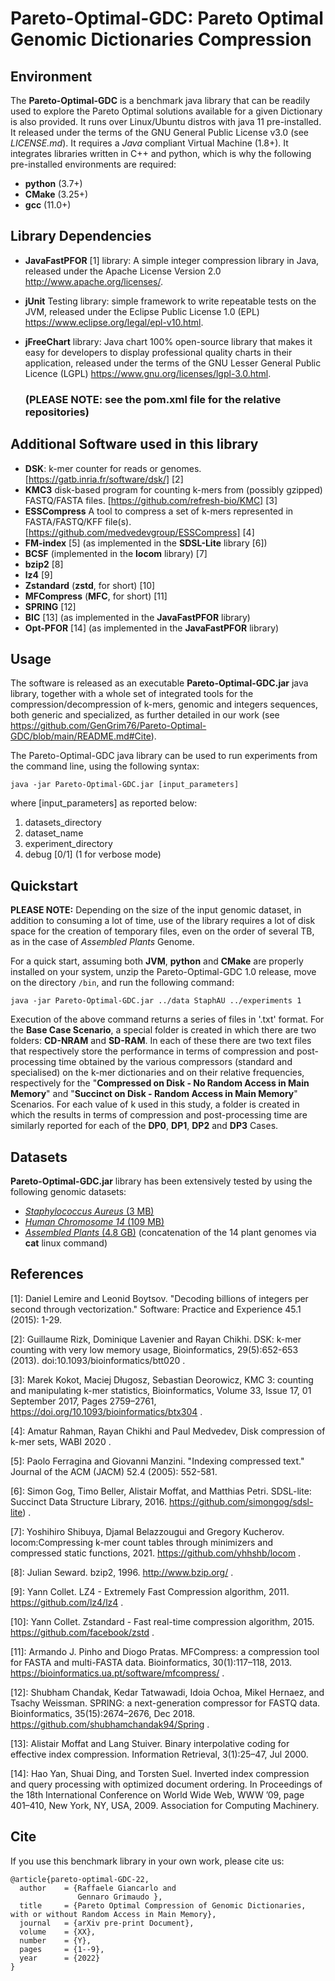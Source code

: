 # Pareto-Optimal-GDC: Pareto Optimal Genomic Dictionaries Compression

## Environment

The **Pareto-Optimal-GDC** is a benchmark java library that can be readily used to explore the Pareto Optimal solutions available for a given Dictionary is also provided. It runs over Linux/Ubuntu distros with java 11 pre-installed. It released under the terms of the GNU General Public License v3.0 (see *LICENSE.md*). It requires a *Java* compliant Virtual Machine (1.8+).  It integrates libraries written in C++ and python, which is why the following pre-installed environments are required: 

- **python** (3.7+)
- **CMake** (3.25+)
- **gcc** (11.0+)


## Library Dependencies

- **JavaFastPFOR** [1] library: A simple integer compression library in Java, released under the Apache License Version 2.0 http://www.apache.org/licenses/.

- **jUnit** Testing library: simple framework to write repeatable tests on the JVM, released under the Eclipse Public License 1.0 (EPL) https://www.eclipse.org/legal/epl-v10.html. 

- **jFreeChart** library: Java chart 100% open-source library that makes it easy for developers to display professional quality charts in their application, released under the terms of the GNU Lesser General Public Licence (LGPL) https://www.gnu.org/licenses/lgpl-3.0.html.

  ### (PLEASE NOTE: see the pom.xml file for the relative repositories)


## Additional Software used in this library

- **DSK**: k-mer counter for reads or genomes. [https://gatb.inria.fr/software/dsk/] [2]
- **KMC3** disk-based program for counting k-mers from (possibly gzipped) FASTQ/FASTA files. [https://github.com/refresh-bio/KMC] [3]
- **ESSCompress** A tool to compress a set of k-mers represented in FASTA/FASTQ/KFF file(s). [https://github.com/medvedevgroup/ESSCompress] [4]
- **FM-index** [5] (as implemented in the **SDSL-Lite** library [6])
- **BCSF** (implemented in the **locom** library) [7]
- **bzip2** [8]
- **lz4** [9]
- **Zstandard** (**zstd**, for short) [10]
- **MFCompress** (**MFC**, for short) [11]
- **SPRING** [12]
- **BIC** [13] (as implemented in the **JavaFastPFOR** library)
- **Opt-PFOR** [14] (as implemented in the **JavaFastPFOR** library)



## Usage

The software is released as an executable **Pareto-Optimal-GDC.jar** java library, together with a whole set of integrated tools for the compression/decompression of k-mers, genomic and integers sequences, both generic and specialized, as further detailed in our work (see https://github.com/GenGrim76/Pareto-Optimal-GDC/blob/main/README.md#Cite). 

The Pareto-Optimal-GDC java library can be used to run experiments from the command line, using the following syntax:


`java -jar Pareto-Optimal-GDC.jar [input_parameters]`

where [input_parameters] as reported below:
1) datasets_directory
2) dataset_name 
3) experiment_directory 
4) debug [0/1] (1 for verbose mode)


## Quickstart

**PLEASE NOTE:** Depending on the size of the input genomic dataset, in addition to consuming a lot of time, use of the library requires a lot of disk space for the creation of temporary files, even on the order of several TB, as in the case of *Assembled Plants* Genome.

For a quick start, assuming both **JVM**, **python** and **CMake** are properly installed on your system, unzip the Pareto-Optimal-GDC 1.0 release, move on the directory `/bin`, and run the following command:

`java -jar Pareto-Optimal-GDC.jar ../data StaphAU ../experiments 1`


Execution of the above command returns a series of files in '.txt' format. For the **Base Case Scenario**, a special folder is created in which there are two folders: **CD-NRAM** and **SD-RAM**. In each of these there are two text files that respectively store the performance in terms of compression and post-processing time obtained by the various compressors (standard and specialised) on the k-mer dictionaries and on their relative frequencies, respectively for the "**Compressed on Disk - No Random Access in Main Memory**" and "**Succinct on Disk - Random Access in Main Memory**" Scenarios. For each value of k used in this study, a folder is created in which the results in terms of compression and post-processing time are similarly reported for each of the **DP0**, **DP1**, **DP2** and **DP3** Cases.



## Datasets

**Pareto-Optimal-GDC.jar** library has been extensively tested by using the following genomic datasets:
- [*Staphylococcus Aureus* (3 MB)](https://www.ncbi.nlm.nih.gov/nuccore/NC_010079.1?report=fasta)
- [*Human Chromosome 14* (109 MB)](https://www.ncbi.nlm.nih.gov/assembly/GCF_000001405.14/)
- [*Assembled Plants* (4.8 GB)](http://afproject.org/media/genome/std/assembled/plants/dataset/assembled-plants.zip) (concatenation of the 14 plant genomes via **cat** linux command)


## References
[1]: Daniel Lemire and Leonid Boytsov. "Decoding billions of integers per second through vectorization." Software: Practice and Experience 45.1 (2015): 1-29.

[2]: Guillaume Rizk, Dominique Lavenier and Rayan Chikhi. DSK: k-mer counting with very low memory usage, Bioinformatics, 29(5):652-653 (2013). doi:10.1093/bioinformatics/btt020 .

[3]:  Marek Kokot, Maciej Długosz, Sebastian Deorowicz, KMC 3: counting and manipulating k-mer statistics, Bioinformatics, Volume 33, Issue 17, 01 September 2017, Pages 2759–2761, https://doi.org/10.1093/bioinformatics/btx304 .

[4]: Amatur Rahman, Rayan Chikhi and Paul Medvedev, Disk compression of k-mer sets, WABI 2020 .

[5]: Paolo Ferragina and Giovanni Manzini. "Indexing compressed text." Journal of the ACM (JACM) 52.4 (2005): 552-581.

[6]: Simon Gog, Timo Beller, Alistair Moffat, and Matthias Petri. SDSL-lite: Succinct Data Structure Library, 2016. https://github.com/simongog/sdsl-lite) .

[7]: Yoshihiro Shibuya, Djamal Belazzougui and Gregory Kucherov. locom:Compressing k-mer count tables through minimizers and compressed static functions, 2021. https://github.com/yhhshb/locom .

[8]: Julian Seward. bzip2, 1996. http://www.bzip.org/ .

[9]: Yann Collet. LZ4 - Extremely Fast Compression algorithm, 2011. https://github.com/lz4/lz4 .

[10]: Yann Collet. Zstandard - Fast real-time compression algorithm, 2015. https://github.com/facebook/zstd .

[11]: Armando J. Pinho and Diogo Pratas. MFCompress: a compression tool for FASTA and multi-FASTA data. Bioinformatics, 30(1):117–118, 2013. https://bioinformatics.ua.pt/software/mfcompress/ .

[12]: Shubham Chandak, Kedar Tatwawadi, Idoia Ochoa, Mikel Hernaez, and Tsachy Weissman. SPRING: a next-generation compressor for FASTQ data. Bioinformatics, 35(15):2674–2676, Dec 2018. https://github.com/shubhamchandak94/Spring .

[13]: Alistair Moffat and Lang Stuiver. Binary interpolative coding for effective index compression. Information Retrieval, 3(1):25–47, Jul 2000. 

[14]: Hao Yan, Shuai Ding, and Torsten Suel. Inverted index compression and query processing with optimized document ordering. In Proceedings of the 18th International Conference on World Wide Web, WWW ’09, page 401–410, New York, NY, USA, 2009. Association for Computing Machinery.

## Cite

If you use this benchmark library in your own work, please cite us: 

```
@article{pareto-optimal-GDC-22,
  author    = {Raffaele Giancarlo and
               Gennaro Grimaudo },
  title     = {Pareto Optimal Compression of Genomic Dictionaries, with or without Random Access in Main Memory},
  journal   = {arXiv pre-print Document},
  volume    = {XX},
  number    = {Y},
  pages     = {1--9},
  year      = {2022}
}

